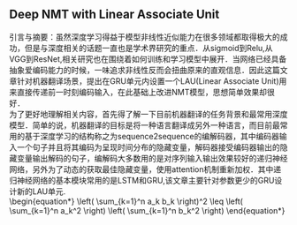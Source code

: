 ## Deep NMT with Linear Associate Unit    
引言与摘要：虽然深度学习得益于模型非线性近似能力在很多领域都取得极大的成功，但是与深度相关的话题一直也是学术界研究的重点．从sigmoid到Relu,从VGG到ResNet,相关研究也在围绕着如何训练和学习模型中展开．当网络已经具备抽象爱编码能力的时候，一味追求非线性反而会扭曲原来的直观信息．因此这篇文章针对机器翻译场景，提出在GRU单元内设置一个LAU(Linear Associate Unit)用来直接传递前一时刻编码输入，在此基础上改进NMT模型，思想简单效果却很好．   
为了更好地理解相关内容，首先得了解一下目前机器翻译的任务背景和最常用深度模型．简单的说，机器翻译的目标是将一种语言翻译成另外一种语言，而目前最常用的基于深度学习的结构称之为sequence2sequence的编解码器，其中编码器输入一个句子并且将其编码为呈现时间分布的隐藏变量，解码器接受编码器输出的隐藏变量输出解码的句子，编解码大多数用的是对序列输入输出效果较好的递归神经网络，另外为了动态的获取最佳隐藏变量，使用attention机制重新加权．其中递归神经网络的基本模块常用的是LSTM和GRU,该文章主要针对参数更少的GRU设计新的LAU单元.   
\begin{equation*}
\left( \sum_{k=1}^n a_k b_k \right)^2 \leq \left( \sum_{k=1}^n a_k^2 \right) \left( \sum_{k=1}^n b_k^2 \right)
\end{equation*}

